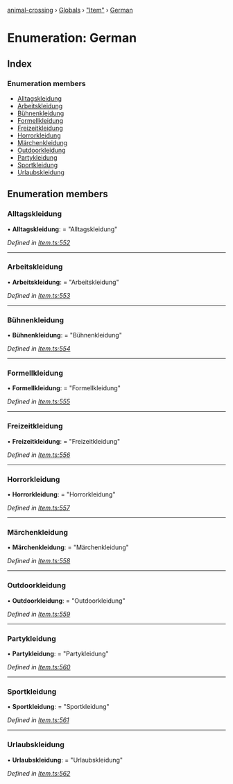 [animal-crossing](../README.md) › [Globals](../globals.md) › ["Item"](../modules/_item_.md) › [German](_item_.german.md)

# Enumeration: German

## Index

### Enumeration members

* [Alltagskleidung](_item_.german.md#alltagskleidung)
* [Arbeitskleidung](_item_.german.md#arbeitskleidung)
* [Bühnenkleidung](_item_.german.md#bühnenkleidung)
* [Formellkleidung](_item_.german.md#formellkleidung)
* [Freizeitkleidung](_item_.german.md#freizeitkleidung)
* [Horrorkleidung](_item_.german.md#horrorkleidung)
* [Märchenkleidung](_item_.german.md#märchenkleidung)
* [Outdoorkleidung](_item_.german.md#outdoorkleidung)
* [Partykleidung](_item_.german.md#partykleidung)
* [Sportkleidung](_item_.german.md#sportkleidung)
* [Urlaubskleidung](_item_.german.md#urlaubskleidung)

## Enumeration members

###  Alltagskleidung

• **Alltagskleidung**: = "Alltagskleidung"

*Defined in [Item.ts:552](https://github.com/Norviah/animal-crossing/blob/ee641cf/module/types/Item.ts#L552)*

___

###  Arbeitskleidung

• **Arbeitskleidung**: = "Arbeitskleidung"

*Defined in [Item.ts:553](https://github.com/Norviah/animal-crossing/blob/ee641cf/module/types/Item.ts#L553)*

___

###  Bühnenkleidung

• **Bühnenkleidung**: = "Bühnenkleidung"

*Defined in [Item.ts:554](https://github.com/Norviah/animal-crossing/blob/ee641cf/module/types/Item.ts#L554)*

___

###  Formellkleidung

• **Formellkleidung**: = "Formellkleidung"

*Defined in [Item.ts:555](https://github.com/Norviah/animal-crossing/blob/ee641cf/module/types/Item.ts#L555)*

___

###  Freizeitkleidung

• **Freizeitkleidung**: = "Freizeitkleidung"

*Defined in [Item.ts:556](https://github.com/Norviah/animal-crossing/blob/ee641cf/module/types/Item.ts#L556)*

___

###  Horrorkleidung

• **Horrorkleidung**: = "Horrorkleidung"

*Defined in [Item.ts:557](https://github.com/Norviah/animal-crossing/blob/ee641cf/module/types/Item.ts#L557)*

___

###  Märchenkleidung

• **Märchenkleidung**: = "Märchenkleidung"

*Defined in [Item.ts:558](https://github.com/Norviah/animal-crossing/blob/ee641cf/module/types/Item.ts#L558)*

___

###  Outdoorkleidung

• **Outdoorkleidung**: = "Outdoorkleidung"

*Defined in [Item.ts:559](https://github.com/Norviah/animal-crossing/blob/ee641cf/module/types/Item.ts#L559)*

___

###  Partykleidung

• **Partykleidung**: = "Partykleidung"

*Defined in [Item.ts:560](https://github.com/Norviah/animal-crossing/blob/ee641cf/module/types/Item.ts#L560)*

___

###  Sportkleidung

• **Sportkleidung**: = "Sportkleidung"

*Defined in [Item.ts:561](https://github.com/Norviah/animal-crossing/blob/ee641cf/module/types/Item.ts#L561)*

___

###  Urlaubskleidung

• **Urlaubskleidung**: = "Urlaubskleidung"

*Defined in [Item.ts:562](https://github.com/Norviah/animal-crossing/blob/ee641cf/module/types/Item.ts#L562)*
